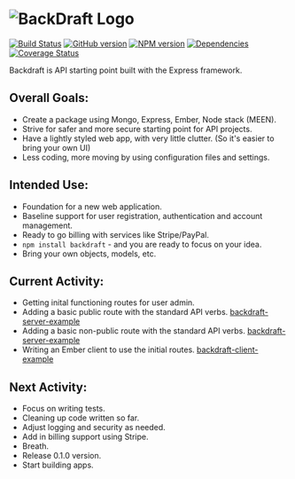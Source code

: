 ![BackDraft Logo](https://www.firehatlabs.com/img/bd.png)
=========

[![Build Status](https://travis-ci.org/FireHatLabs/backdraft.png)](https://travis-ci.org/FireHatLabs/backdraft)
[![GitHub version](https://badge.fury.io/gh/FireHatLabs%2Fbackdraft.svg)](http://badge.fury.io/gh/FireHatLabs%2Fbackdraft)
[![NPM version](https://badge.fury.io/js/backdraft.svg)](http://badge.fury.io/js/backdraft)
[![Dependencies](https://david-dm.org/FireHatLabs/backdraft.png)](https://david-dm.org/FireHatLabs/backdraft)
[![Coverage Status](https://coveralls.io/repos/FireHatLabs/backdraft/badge.png)](https://coveralls.io/r/FireHatLabs/backdraft)

Backdraft is API starting point built with the Express framework.

## Overall Goals:

- Create a package using Mongo, Express, Ember, Node stack (MEEN).
- Strive for safer and more secure starting point for API projects.
- Have a lightly styled web app, with very little clutter. (So it's easier to bring your own UI)
- Less coding, more moving by using configuration files and settings.

## Intended Use:

- Foundation for a new web application.
- Baseline support for user registration, authentication and account management.
- Ready to go billing with services like Stripe/PayPal.
- ```npm install backdraft``` - and you are ready to focus on your idea.
- Bring your own objects, models, etc.

## Current Activity:

- Getting inital functioning routes for user admin.
- Adding a basic public route with the standard API verbs. [backdraft-server-example](https://github.com/FireHatLabs/backdraft-server-example)
- Adding a basic non-public route with the standard API verbs. [backdraft-server-example](https://github.com/FireHatLabs/backdraft-server-example)
- Writing an Ember client to use the initial routes. [backdraft-client-example](https://github.com/FireHatLabs/backdraft-client-example)

## Next Activity:

- Focus on writing tests.
- Cleaning up code written so far.
- Adjust logging and security as needed.
- Add in billing support using Stripe.
- Breath.
- Release 0.1.0 version.
- Start building apps.



